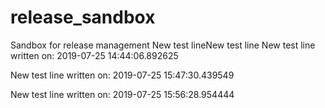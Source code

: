 # release_sandbox
Sandbox for release management
New test lineNew test line
New test line written on: 2019-07-25 14:44:06.892625

New test line written on: 2019-07-25 15:47:30.439549

New test line written on: 2019-07-25 15:56:28.954444

